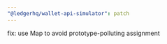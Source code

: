 ```yaml
---
"@ledgerhq/wallet-api-simulator": patch
---
```


fix: use Map to avoid prototype-polluting assignment
